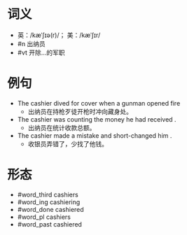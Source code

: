 # 词义
- 英：/kæˈʃɪə(r)/； 美：/kæˈʃɪr/
- #n 出纳员
- #vt 开除…的军职
# 例句
- The cashier dived for cover when a gunman opened fire
	- 出纳员在持枪歹徒开枪时冲向藏身处。
- The cashier was counting the money he had received .
	- 出纳员在统计收款总额。
- The cashier made a mistake and short-changed him .
	- 收银员弄错了，少找了他钱。
# 形态
- #word_third cashiers
- #word_ing cashiering
- #word_done cashiered
- #word_pl cashiers
- #word_past cashiered
